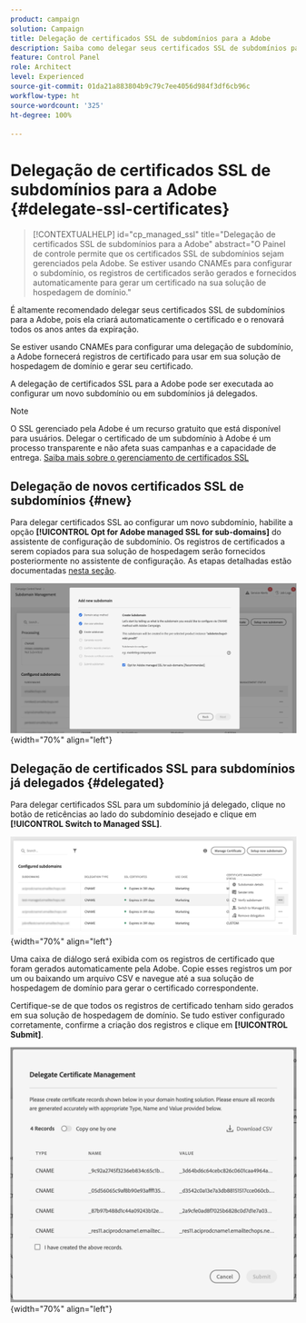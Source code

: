 ```yaml
---
product: campaign
solution: Campaign
title: Delegação de certificados SSL de subdomínios para a Adobe
description: Saiba como delegar seus certificados SSL de subdomínios para a Adobe
feature: Control Panel
role: Architect
level: Experienced
source-git-commit: 01da21a883804b9c79c7ee4056d984f3df6cb96c
workflow-type: ht
source-wordcount: '325'
ht-degree: 100%

---
```


# Delegação de certificados SSL de subdomínios para a Adobe {#delegate-ssl-certificates}

>[!CONTEXTUALHELP]
>id="cp_managed_ssl"
>title="Delegação de certificados SSL de subdomínios para a Adobe"
>abstract="O Painel de controle permite que os certificados SSL de subdomínios sejam gerenciados pela Adobe. Se estiver usando CNAMEs para configurar o subdomínio, os registros de certificados serão gerados e fornecidos automaticamente para gerar um certificado na sua solução de hospedagem de domínio."

É altamente recomendado delegar seus certificados SSL de subdomínios para a Adobe, pois ela criará automaticamente o certificado e o renovará todos os anos antes da expiração.

Se estiver usando CNAMEs para configurar uma delegação de subdomínio, a Adobe fornecerá registros de certificado para usar em sua solução de hospedagem de domínio e gerar seu certificado.

A delegação de certificados SSL para a Adobe pode ser executada ao configurar um novo subdomínio ou em subdomínios já delegados.

>[!NOTE]
>
>O SSL gerenciado pela Adobe é um recurso gratuito que está disponível para usuários. Delegar o certificado de um subdomínio à Adobe é um processo transparente e não afeta suas campanhas e a capacidade de entrega. [Saiba mais sobre o gerenciamento de certificados SSL](monitoring-ssl-certificates.md#management)


## Delegação de novos certificados SSL de subdomínios {#new}

Para delegar certificados SSL ao configurar um novo subdomínio, habilite a opção **[!UICONTROL Opt for Adobe managed SSL for sub-domains]** do assistente de configuração de subdomínio. Os registros de certificados a serem copiados para sua solução de hospedagem serão fornecidos posteriormente no assistente de configuração. As etapas detalhadas estão documentadas [nesta seção](setting-up-new-subdomain.md).

![](assets/cname-adobe-managed.png){width="70%" align="left"}

## Delegação de certificados SSL para subdomínios já delegados {#delegated}

Para delegar certificados SSL para um subdomínio já delegado, clique no botão de reticências ao lado do subdomínio desejado e clique em **[!UICONTROL Switch to Managed SSL]**.

![](assets/delegate-ssl-list.png){width="70%" align="left"}

Uma caixa de diálogo será exibida com os registros de certificado que foram gerados automaticamente pela Adobe. Copie esses registros um por um ou baixando um arquivo CSV e navegue até a sua solução de hospedagem de domínio para gerar o certificado correspondente.

Certifique-se de que todos os registros de certificado tenham sido gerados em sua solução de hospedagem de domínio. Se tudo estiver configurado corretamente, confirme a criação dos registros e clique em **[!UICONTROL Submit]**.

![](assets/delegate-ssl.png){width="70%" align="left"}
